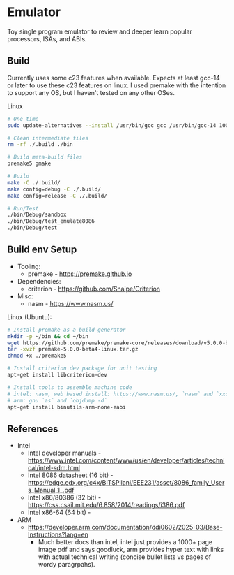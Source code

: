 # Emulator
Toy single program emulator to review and deeper learn popular processors, ISAs, and ABIs.

## Build
Currently uses some c23 features when available. Expects at least gcc-14 or later to use
these c23 features on linux. I used premake with the intention to support any OS, but I haven't tested on any other OSes.

Linux
```sh
# One time
sudo update-alternatives --install /usr/bin/gcc gcc /usr/bin/gcc-14 100

# Clean intermediate files
rm -rf ./.build ./bin

# Build meta-build files
premake5 gmake

# Build
make -C ./.build/
make config=debug -C ./.build/
make config=release -C ./.build/

# Run/Test
./bin/Debug/sandbox
./bin/Debug/test_emulate8086
./bin/Debug/test
```

## Build env Setup
* Tooling:
  * premake - https://premake.github.io
* Dependencies:
  * criterion - https://github.com/Snaipe/Criterion
* Misc:
  * nasm - https://www.nasm.us/

Linux (Ubuntu):
```sh
# Install premake as a build generator
mkdir -p ~/bin && cd ~/bin
wget https://github.com/premake/premake-core/releases/download/v5.0.0-beta4/premake-5.0.0-beta4-linux.tar.gz
tar -xvzf premake-5.0.0-beta4-linux.tar.gz
chmod +x ./premake5

# Install criterion dev package for unit testing
apt-get install libcriterion-dev

# Install tools to assemble machine code
# intel: nasm, web based install: https://www.nasm.us/, `nasm` and `xxd -i`
# arm: gnu `as` and `objdump -d`
apt-get install binutils-arm-none-eabi
```

## References
* Intel
  * Intel developer manuals - https://www.intel.com/content/www/us/en/developer/articles/technical/intel-sdm.html
  * Intel 8086 datasheet (16 bit) - https://edge.edx.org/c4x/BITSPilani/EEE231/asset/8086_family_Users_Manual_1_.pdf
  * Intel x86/80386 (32 bit) - https://css.csail.mit.edu/6.858/2014/readings/i386.pdf
  * Intel x86-64 (64 bit) -
* ARM
  * https://developer.arm.com/documentation/ddi0602/2025-03/Base-Instructions?lang=en
    * Much better docs than intel, intel just provides a 1000+ page image pdf and says goodluck, arm provides hyper text with links with actual technical writing (concise bullet lists vs pages of wordy paragrpahs).

